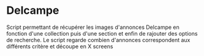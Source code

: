 # Delcampe


Script permettant de récupérer les images d'annonces Delcampe en fonction d'une collection puis d'une section et enfin de rajouter des options de recherche.
Le script regarde combien d'annonces correspondent aux différents critère et découpe en X screens 
